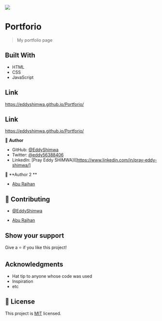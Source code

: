 ![](https://img.shields.io/badge/Microverse-blueviolet)

# Portforio

> My portfolio page


## Built With

- HTML
- CSS
- JavaScript
## Link
https://eddyshimwa.github.io/Portforio/

## Link
https://eddyshimwa.github.io/Portforio/

👤 **Author**

- GitHub: [@EddyShimwa](https://github.com/EddyShimwa)
- Twitter: [@eddy56388406](https://twitter.com/eddy56388406)
- LinkedIn: [Pray Eddy SHIMWA]([https://www.linkedin.com/in/pray-eddy-shimwa/]

👤 **Author 2 **

- [Abu Raihan](https//github.com/raihan2bd)

## 🤝 Contributing
- [@EddyShimwa](https://github.com/EddyShimwa)

- [Abu Raihan](https//github.com/raihan2bd)


## Show your support

Give a ⭐️ if you like this project!

## Acknowledgments

- Hat tip to anyone whose code was used
- Inspiration
- etc

## 📝 License

This project is [MIT](./LICENSE) licensed.
